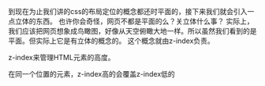 到现在为止我们讲的css的布局定位的概念都还时平面的，接下来我们就会引入一点立体的东西。
也许你会奇怪，网页不都是平面的么？关立体什么事？
实际上，我们应该把网页想象成鸟瞰图，好像从天空俯瞰大地一样。所以虽然我们看到的是平面。但实际上它是有立体的概念的。
这个概念就由z-index负责。

z-index来管理HTML元素的高度。

在同一个位置的元素，z-index高的会覆盖z-index低的